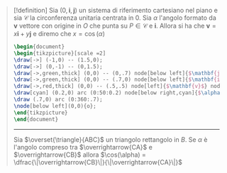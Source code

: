 > [!definition]
> Sia $(0,\mathbf{i},\mathbf{j})$ un sistema di riferimento cartesiano nel piano e sia $\mathcal{C}$ la circonferenza unitaria centrata in $0$. Sia $\alpha$ l'angolo formato da $\mathbf{v}$ vettore con origine in $O$ che punta su $P \in \mathcal{C}$ e $\mathbf{i}$. Allora si ha che $\mathbf{v} = x \mathbf{i} + y \mathbf{j}$ e diremo che $x = \cos(\alpha)$
> ```tikz
>\begin{document}
>\begin{tikzpicture}[scale =2]
>\draw[->] (-1,0) -- (1.5,0);
>\draw[->] (0,-1) -- (0,1.5);
>\draw[->,green,thick] (0,0) -- (0,.7) node[below left]{$\mathbf{j}$};
>\draw[->,green,thick] (0,0) -- (.7,0) node[below left]{$\mathbf{i}$};
>\draw[->,red,thick] (0,0) -- (.5,.5) node[left]{$\mathbf{v}$} node[above right, cyan]{$P$};
>\draw[cyan] (0.2,0) arc (0:50:0.2) node[below right,cyan]{$\alpha$};
>\draw (.7,0) arc (0:360:.7); 
>\node[below left](0,0){o};
>\end{tikzpicture}
>\end{document}
>```
>
> ---
>Sia $\overset{\triangle}{ABC}$ un triangolo rettangolo in $B$. Se $\alpha$ è l'angolo compreso tra $\overrightarrow{CA}$ e $\overrightarrow{CB}$ allora $\cos(\alpha) = \dfrac{\|\overrightarrow{CB}\|}{\|\overrightarrow{CA}\|}$


